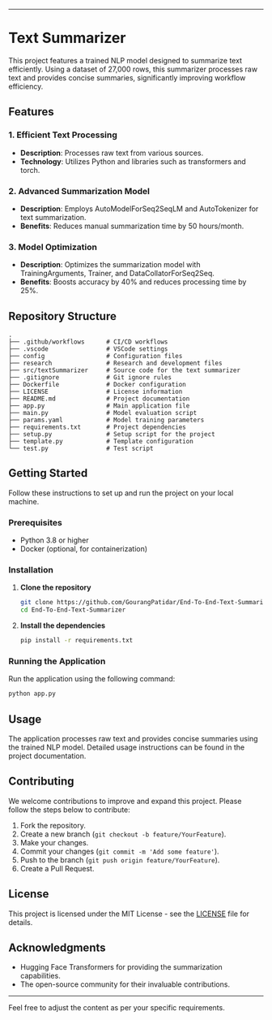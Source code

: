 
---

# Text Summarizer

This project features a trained NLP model designed to summarize text efficiently. Using a dataset of 27,000 rows, this summarizer processes raw text and provides concise summaries, significantly improving workflow efficiency.

## Features

### 1. Efficient Text Processing
- **Description**: Processes raw text from various sources.
- **Technology**: Utilizes Python and libraries such as transformers and torch.

### 2. Advanced Summarization Model
- **Description**: Employs AutoModelForSeq2SeqLM and AutoTokenizer for text summarization.
- **Benefits**: Reduces manual summarization time by 50 hours/month.

### 3. Model Optimization
- **Description**: Optimizes the summarization model with TrainingArguments, Trainer, and DataCollatorForSeq2Seq.
- **Benefits**: Boosts accuracy by 40% and reduces processing time by 25%.

## Repository Structure

```plaintext
.
├── .github/workflows      # CI/CD workflows
├── .vscode                # VSCode settings
├── config                 # Configuration files
├── research               # Research and development files
├── src/textSummarizer     # Source code for the text summarizer
├── .gitignore             # Git ignore rules
├── Dockerfile             # Docker configuration
├── LICENSE                # License information
├── README.md              # Project documentation
├── app.py                 # Main application file
├── main.py                # Model evaluation script
├── params.yaml            # Model training parameters
├── requirements.txt       # Project dependencies
├── setup.py               # Setup script for the project
├── template.py            # Template configuration
└── test.py                # Test script
```

## Getting Started

Follow these instructions to set up and run the project on your local machine.

### Prerequisites

- Python 3.8 or higher
- Docker (optional, for containerization)

### Installation

1. **Clone the repository**
   ```bash
   git clone https://github.com/GourangPatidar/End-To-End-Text-Summarizer.git
   cd End-To-End-Text-Summarizer
   ```

2. **Install the dependencies**
   ```bash
   pip install -r requirements.txt
   ```

### Running the Application

Run the application using the following command:
```bash
python app.py
```

## Usage

The application processes raw text and provides concise summaries using the trained NLP model. Detailed usage instructions can be found in the project documentation.

## Contributing

We welcome contributions to improve and expand this project. Please follow the steps below to contribute:

1. Fork the repository.
2. Create a new branch (`git checkout -b feature/YourFeature`).
3. Make your changes.
4. Commit your changes (`git commit -m 'Add some feature'`).
5. Push to the branch (`git push origin feature/YourFeature`).
6. Create a Pull Request.

## License

This project is licensed under the MIT License - see the [LICENSE](LICENSE) file for details.

## Acknowledgments

- Hugging Face Transformers for providing the summarization capabilities.
- The open-source community for their invaluable contributions.

---

Feel free to adjust the content as per your specific requirements.

